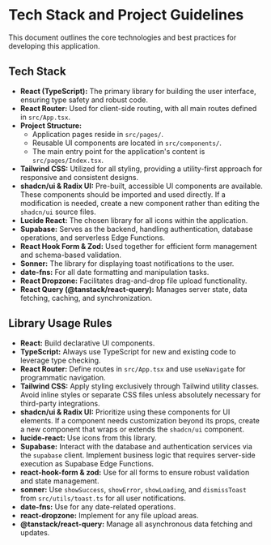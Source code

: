 # Tech Stack and Project Guidelines

This document outlines the core technologies and best practices for developing this application.

## Tech Stack

*   **React (TypeScript):** The primary library for building the user interface, ensuring type safety and robust code.
*   **React Router:** Used for client-side routing, with all main routes defined in `src/App.tsx`.
*   **Project Structure:**
    *   Application pages reside in `src/pages/`.
    *   Reusable UI components are located in `src/components/`.
    *   The main entry point for the application's content is `src/pages/Index.tsx`.
*   **Tailwind CSS:** Utilized for all styling, providing a utility-first approach for responsive and consistent designs.
*   **shadcn/ui & Radix UI:** Pre-built, accessible UI components are available. These components should be imported and used directly. If a modification is needed, create a new component rather than editing the `shadcn/ui` source files.
*   **Lucide React:** The chosen library for all icons within the application.
*   **Supabase:** Serves as the backend, handling authentication, database operations, and serverless Edge Functions.
*   **React Hook Form & Zod:** Used together for efficient form management and schema-based validation.
*   **Sonner:** The library for displaying toast notifications to the user.
*   **date-fns:** For all date formatting and manipulation tasks.
*   **React Dropzone:** Facilitates drag-and-drop file upload functionality.
*   **React Query (@tanstack/react-query):** Manages server state, data fetching, caching, and synchronization.

## Library Usage Rules

*   **React:** Build declarative UI components.
*   **TypeScript:** Always use TypeScript for new and existing code to leverage type checking.
*   **React Router:** Define routes in `src/App.tsx` and use `useNavigate` for programmatic navigation.
*   **Tailwind CSS:** Apply styling exclusively through Tailwind utility classes. Avoid inline styles or separate CSS files unless absolutely necessary for third-party integrations.
*   **shadcn/ui & Radix UI:** Prioritize using these components for UI elements. If a component needs customization beyond its props, create a new component that wraps or extends the `shadcn/ui` component.
*   **lucide-react:** Use icons from this library.
*   **Supabase:** Interact with the database and authentication services via the `supabase` client. Implement business logic that requires server-side execution as Supabase Edge Functions.
*   **react-hook-form & zod:** Use for all forms to ensure robust validation and state management.
*   **sonner:** Use `showSuccess`, `showError`, `showLoading`, and `dismissToast` from `src/utils/toast.ts` for all user notifications.
*   **date-fns:** Use for any date-related operations.
*   **react-dropzone:** Implement for any file upload areas.
*   **@tanstack/react-query:** Manage all asynchronous data fetching and updates.